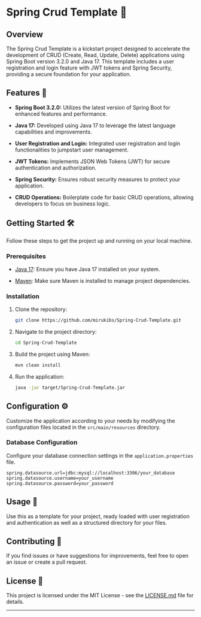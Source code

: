 # Spring Crud Template 🌱

## Overview

The Spring Crud Template is a kickstart project designed to accelerate the development of CRUD (Create, Read, Update, Delete) applications using Spring Boot version 3.2.0 and Java 17. This template includes a user registration and login feature with JWT tokens and Spring Security, providing a secure foundation for your application.

## Features 🚀

- **Spring Boot 3.2.0:** Utilizes the latest version of Spring Boot for enhanced features and performance.

- **Java 17:** Developed using Java 17 to leverage the latest language capabilities and improvements.

- **User Registration and Login:** Integrated user registration and login functionalities to jumpstart user management.

- **JWT Tokens:** Implements JSON Web Tokens (JWT) for secure authentication and authorization.

- **Spring Security:** Ensures robust security measures to protect your application.

- **CRUD Operations:** Boilerplate code for basic CRUD operations, allowing developers to focus on business logic.

## Getting Started 🛠️

Follow these steps to get the project up and running on your local machine.

### Prerequisites

- [Java 17](https://openjdk.java.net/projects/jdk/17/): Ensure you have Java 17 installed on your system.

- [Maven](https://maven.apache.org/): Make sure Maven is installed to manage project dependencies.

### Installation

1. Clone the repository:

   ```bash
   git clone https://github.com/mirukibs/Spring-Crud-Template.git
   ```

2. Navigate to the project directory:

   ```bash
   cd Spring-Crud-Template
   ```

3. Build the project using Maven:

   ```bash
   mvn clean install
   ```

4. Run the application:

   ```bash
   java -jar target/Spring-Crud-Template.jar
   ```

## Configuration ⚙️

Customize the application according to your needs by modifying the configuration files located in the `src/main/resources` directory.

### Database Configuration

Configure your database connection settings in the `application.properties` file.

```properties
spring.datasource.url=jdbc:mysql://localhost:3306/your_database
spring.datasource.username=your_username
spring.datasource.password=your_password
```

[//]: # (### JWT Configuration)

[//]: # ()
[//]: # (Adjust JWT-related settings in the `application.properties` file.)

[//]: # ()
[//]: # (```properties)

[//]: # (jwt.secret=your_jwt_secret)

[//]: # (jwt.expiration=86400000)

[//]: # (```)

## Usage 🚦

Use this as a template for your project, ready loaded with user registration and authentication as well as a structured directory for your files.

## Contributing 🤝

If you find issues or have suggestions for improvements, feel free to open an issue or create a pull request.

## License 📝

This project is licensed under the MIT License - see the [LICENSE.md](LICENSE.md) file for details.

---
